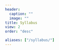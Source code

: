```yaml
---
header:
  caption: ""
  image: ""
title: Syllabus
view: 2
order: "desc"

aliases: ["/syllabus/"]
---
```

